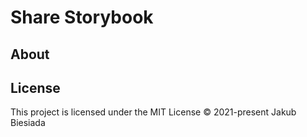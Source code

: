 # Share Storybook

## About

<!-- TODO -->

## License

This project is licensed under the MIT License © 2021-present Jakub Biesiada
